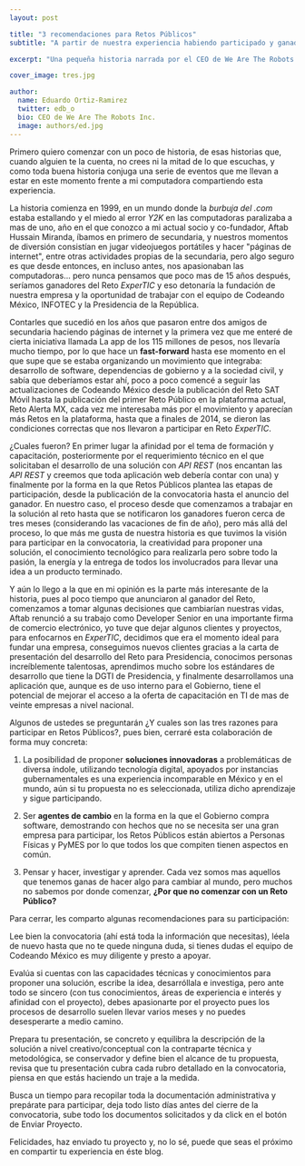 ```yaml
---
layout: post

title: "3 recomendaciones para Retos Públicos"
subtitle: "A partir de nuestra experiencia habiendo participado y ganado"

excerpt: "Una pequeña historia narrada por el CEO de We Are The Robots Inc. complementada con algunas reflexiones y recomendaciones para participar en Retos Públicos."

cover_image: tres.jpg

author:
  name: Eduardo Ortiz-Ramirez
  twitter: edb_o
  bio: CEO de We Are The Robots Inc.
  image: authors/ed.jpg
---
```


Primero quiero comenzar con un poco de historia, de esas historias que, cuando alguien te la cuenta, no crees ni la mitad de lo que escuchas, y como toda buena historia conjuga una serie de eventos que me llevan a estar en este momento frente a mi computadora compartiendo esta experiencia.

La historia comienza en 1999, en un mundo donde la *burbuja del .com* estaba estallando y el miedo al error *Y2K* en las computadoras paralizaba a mas de uno, año en el que conozco a mi actual socio y co-fundador, Aftab Hussain Miranda, íbamos en primero de secundaria, y nuestros momentos de diversión consistían en jugar videojuegos portátiles y hacer "páginas de internet", entre otras actividades propias de la secundaria, pero algo seguro es que desde entonces, en incluso antes, nos apasionaban las computadoras... pero nunca pensamos que poco mas de 15 años después, seríamos ganadores del Reto *ExperTIC* y eso detonaría la fundación de nuestra empresa y la oportunidad de trabajar con el equipo de Codeando México, INFOTEC y la Presidencia de la República.

Contarles que sucedió en los años que pasaron entre dos amigos de secundaria haciendo páginas de internet y la primera vez que me enteré de cierta iniciativa llamada La app de los 115 millones de pesos, nos llevaría mucho tiempo, por lo que hace un **fast-forward** hasta ese momento en el que supe que se estaba organizando un movimiento que integraba: desarrollo de software, dependencias de gobierno y a la sociedad civil, y sabía que deberíamos estar ahí, poco a poco comencé a seguir las actualizaciones de Codeando México desde la publicación del Reto SAT Móvil hasta la publicación del primer Reto Público en la plataforma actual, Reto Alerta MX, cada vez me interesaba más por el movimiento y aparecían más Retos en la plataforma, hasta que a finales de 2014, se dieron las condiciones correctas que nos llevaron a participar en Reto *ExperTIC*.

¿Cuales fueron? En primer lugar la afinidad por el tema de formación y capacitación, posteriormente por el requerimiento técnico en el que solicitaban el desarrollo de una solución con *API REST* (nos encantan las *API REST* y creemos que toda aplicación web debería contar con una) y finalmente por la forma en la que Retos Públicos plantea las etapas de participación, desde la publicación de la convocatoria hasta el anuncio del ganador. En nuestro caso, el proceso desde que comenzamos a trabajar en la solución al reto hasta que se notificaron los ganadores fueron cerca de tres meses (considerando las vacaciones de fin de año), pero más allá del proceso, lo que más me gusta de nuestra historia es que tuvimos la visión para participar en la convocatoria, la creatividad para proponer una solución, el conocimiento tecnológico para realizarla pero sobre todo la pasión, la energía y la entrega de todos los involucrados para llevar una idea a un producto terminado.

Y aún lo llego a la que en mi opinión es la parte más interesante de la historia, pues al poco tiempo que anunciaron al ganador del Reto, comenzamos a tomar algunas decisiones que cambiarían nuestras vidas, Aftab renunció a su trabajo como Developer Senior en una importante firma de comercio electrónico, yo tuve que dejar algunos clientes y proyectos, para enfocarnos en *ExperTIC*, decidimos que era el momento ideal para fundar una empresa, conseguimos nuevos clientes gracias a la carta de presentación del desarrollo del Reto para Presidencia, conocimos personas increíblemente talentosas, aprendimos mucho sobre los estándares de desarrollo que tiene la DGTI de Presidencia, y finalmente desarrollamos una aplicación que, aunque es de uso interno para el Gobierno, tiene el potencial de mejorar el acceso a la oferta de capacitación en TI de mas de veinte empresas a nivel nacional.

Algunos de ustedes se preguntarán ¿Y cuales son las tres razones para participar en Retos Públicos?, pues bien, cerraré esta colaboración de forma muy concreta:

1. La posibilidad de proponer **soluciones innovadoras** a problemáticas de diversa índole, utilizando tecnología digital, apoyados por instancias gubernamentales es una experiencia incomparable en México y en el mundo, aún si tu propuesta no es seleccionada, utiliza dicho aprendizaje y sigue participando.

2. Ser **agentes de cambio** en la forma en la que el Gobierno compra software, demostrando con hechos que no se necesita ser una gran empresa para participar, los Retos Públicos están abiertos a Personas Físicas y PyMES por lo que todos los que compiten tienen aspectos en común.

3. Pensar y hacer, investigar y aprender. Cada vez somos mas aquellos que tenemos ganas de hacer algo para cambiar al mundo, pero muchos no sabemos por donde comenzar, **¿Por que no comenzar con un Reto Público?**


Para cerrar, les comparto algunas recomendaciones para su participación:

Lee bien la convocatoria (ahí está toda la información que necesitas), léela de nuevo hasta que no te quede ninguna duda, si tienes dudas el equipo de Codeando México es muy diligente y presto a apoyar.
 
Evalúa si cuentas con las capacidades técnicas y conocimientos para proponer una solución, escribe la idea, desarróllala e investiga, pero ante todo se sincero (con tus conocimientos, áreas de experiencia e interés y afinidad con el proyecto), debes apasionarte por el proyecto pues los procesos de desarrollo suelen llevar varios meses y no puedes desesperarte a medio camino.

Prepara tu presentación, se concreto y equilibra la descripción de la solución a nivel creativo/conceptual con la contraparte técnica y metodológica, se conservador y define bien el alcance de tu propuesta, revisa que tu presentación cubra cada rubro detallado en la convocatoria, piensa en que estás haciendo un traje a la medida.

Busca un tiempo para recopilar toda la documentación administrativa y prepárate para participar, deja todo listo días antes del cierre de la convocatoria, sube todo los documentos solicitados y da click en el botón de Enviar Proyecto. 

Felicidades, haz enviado tu proyecto y, no lo sé, puede que seas el próximo en compartir tu experiencia en éste blog.

